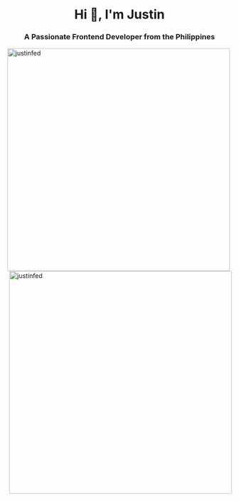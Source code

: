 <h1 align="center">Hi 👋, I'm Justin</h1>
<h3 align="center">A Passionate Frontend Developer from the Philippines</h3>



<p><img align="left" src="https://github-readme-stats-sigma-five.vercel.app/api/top-langs?username=justinfed&show_icons=true&locale=en&layout=compact&theme=onedark" alt="justinfed" width="500"/></p>



<p><img align="right" src="https://github-readme-streak-stats.herokuapp.com/?user=justinfed&theme=onedark" alt="justinfed" width="500"/></p>
